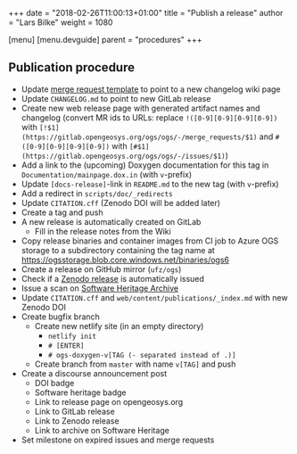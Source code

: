 +++
date = "2018-02-26T11:00:13+01:00"
title = "Publish a release"
author = "Lars Bilke"
weight = 1080

[menu]
  [menu.devguide]
    parent = "procedures"
+++

## Publication procedure

- Update [merge request template](https://gitlab.opengeosys.org/ogs/ogs/edit) to point to a new changelog wiki page
- Update `CHANGELOG.md` to point to new GitLab release
- Create new web release page with generated artifact names and changelog (convert MR ids to URLs: replace `!([0-9][0-9][0-9][0-9])` with `[!$1](https://gitlab.opengeosys.org/ogs/ogs/-/merge_requests/$1)` and `#([0-9][0-9][0-9][0-9])` with `[#$1](https://gitlab.opengeosys.org/ogs/ogs/-/issues/$1)`)
- Add a link to the (upcoming) Doxygen documentation for this tag in `Documentation/mainpage.dox.in` (with `v`-prefix)
- Update `[docs-release]`-link in `README.md` to the new tag (with `v`-prefix)
- Add a redirect in `scripts/doc/_redirects`
- Update `CITATION.cff` (Zenodo DOI will be added later)
- Create a tag and push
- A new release is automatically created on GitLab
  - Fill in the release notes from the Wiki
- Copy release binaries and container images from CI job to Azure OGS storage to a subdirectory containing the tag name at <https://ogsstorage.blob.core.windows.net/binaries/ogs6>
- Create a release on GitHub mirror (`ufz/ogs`)
- Check if a [Zenodo release](https://zenodo.org/account/settings/github/repository/ufz/ogs#) is automatically issued
- Issue a scan on [Software Heritage Archive](https://archive.softwareheritage.org/browse/origin/directory/?origin_url=https://gitlab.opengeosys.org/ogs/ogs.git)
- Update `CITATION.cff` and `web/content/publications/_index.md` with new Zenodo DOI
- Create bugfix branch
  - Create new netlify site (in an empty directory)
    <!-- vale off -->
    - `netlify init`
    - `# [ENTER]`
    - `# ogs-doxygen-v[TAG (- separated instead of .)]`
    <!-- vale on -->
  - Create branch from `master` with name `v[TAG]` and push
- Create a discourse announcement post
  - DOI badge
  - Software heritage badge
  - Link to release page on opengeosys.org
  - Link to GitLab release
  - Link to Zenodo release
  - Link to archive on Software Heritage
- Set milestone on expired issues and merge requests
